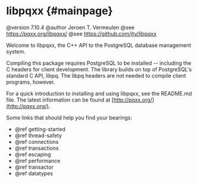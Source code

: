 libpqxx                                      {#mainpage}
=======

@version 7.10.4
@author Jeroen T. Vermeulen
@see https://pqxx.org/libpqxx/
@see https://github.com/jtv/libpqxx

Welcome to libpqxx, the C++ API to the PostgreSQL database management system.

Compiling this package requires PostgreSQL to be installed -- including the
C headers for client development.  The library builds on top of PostgreSQL's
standard C API, libpq.  The libpq headers are not needed to compile client
programs, however.

For a quick introduction to installing and using libpqxx, see the README.md
file.  The latest information can be found at
[http://pqxx.org/](http://pqxx.org/).


Some links that should help you find your bearings:

* @ref getting-started
* @ref thread-safety
* @ref connections
* @ref transactions
* @ref escaping
* @ref performance
* @ref transactor
* @ref datatypes
